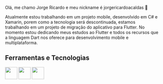 Olá, me chamo Jorge Ricardo e meu nickname é jorgericardoacaldas 👋

Atualmente estou trabalhando em um projeto mobile, desenvolvido em C# e Xamarin, porem como a tecnologia será descontinuada, estamos trabalhando em um projeto de migração do aplicativo para Flutter.
No momento estou dedicando meus estudos ao Flutter e todos os recursos que a linguagem Dart nos oferece para desenvolvimento mobile e multiplataforma.

## Ferramentas e Tecnologias

<img loading="lazy" src="https://cdn.jsdelivr.net/gh/devicons/devicon/icons/git/git-original.svg" width="40" height="40"/> <img loading="lazy" src="https://cdn.jsdelivr.net/gh/devicons/devicon/icons/azure/azure-original.svg" width="40" height="40" /> <img loading="lazy" src="https://cdn.jsdelivr.net/gh/devicons/devicon/icons/csharp/csharp-original.svg" width="40" height="40" />
          
